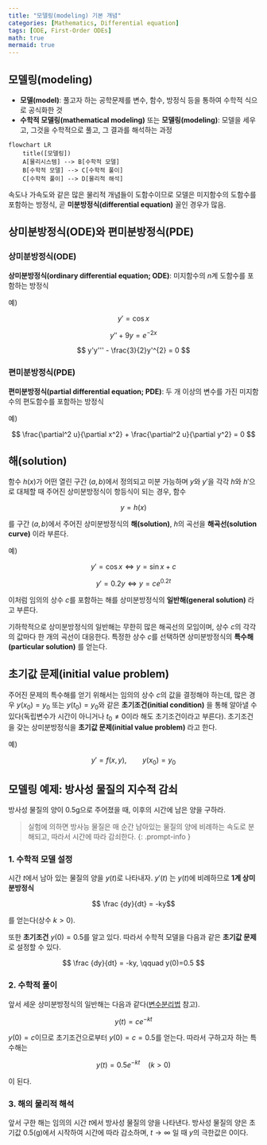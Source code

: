 ```yaml
---
title: "모델링(modeling) 기본 개념"
categories: [Mathematics, Differential equation]
tags: [ODE, First-Order ODEs]
math: true
mermaid: true
---
```


## 모델링(modeling)
- **모델(model)**: 풀고자 하는 공학문제를 변수, 함수, 방정식 등을 통하여 수학적 식으로 공식화한 것
- **수학적 모델링(mathematical modeling)** 또는 **모델링(modeling)**: 모델을 세우고, 그것을 수학적으로 풀고, 그 결과를 해석하는 과정

```mermaid
flowchart LR
	title([모델링])
	A[물리시스템] --> B[수학적 모델]
	B[수학적 모델] --> C[수학적 풀이]
	C[수학적 풀이] --> D[물리적 해석]
```

속도나 가속도와 같은 많은 물리적 개념들이 도함수이므로 모델은 미지함수의 도함수를 포함하는 방정식, 곧 **미분방정식(differential equation)** 꼴인 경우가 많음.

## 상미분방정식(ODE)와 편미분방정식(PDE)
### 상미분방정식(ODE)
**상미분방정식(ordinary differential equation; ODE)**: 미지함수의 $n$계 도함수를 포함하는 방정식

예)

$$y' = \cos x$$

$$ y'' + 9y = e^{-2x} $$

$$ y'y''' - \frac{3}{2}y'^{2} = 0 $$


### 편미분방정식(PDE)
**편미분방정식(partial differential equation; PDE)**: 두 개 이상의 변수를 가진 미지함수의 편도함수를 포함하는 방정식

예)

$$ \frac{\partial^2 u}{\partial x^2} + \frac{\partial^2 u}{\partial y^2} = 0 $$

## 해(solution)
함수 $h(x)$가 어떤 열린 구간 $(a, b)$에서 정의되고 미분 가능하며 $y$와 $y'$을 각각 $h$와 $h'$으로 대체할 때 주어진 상미분방정식이 항등식이 되는 경우, 함수

$$ y = h(x) $$

를 구간 $(a, b)$에서 주어진 상미분방정식의 **해(solution)**, $h$의 곡선을 **해곡선(solution curve)** 이라 부른다.

예)

$$ y'=\cos x \Leftrightarrow y=\sin x+c $$

$$ y'=0.2y \Leftrightarrow y=ce^{0.2t} $$

이처럼 임의의 상수 $c$를 포함하는 해를 상미분방정식의 **일반해(general solution)** 라고 부른다.

기하학적으로 상미분방정식의 일반해는 무한히 많은 해곡선의 모임이며, 상수 $c$의 각각의 값마다 한 개의 곡선이 대응한다. 특정한 상수 $c$를 선택하면 상미분방정식의 **특수해(particular solution)** 를 얻는다.

## 초기값 문제(initial value problem)
주어진 문제의 특수해를 얻기 위해서는 임의의 상수 $c$의 값을 결정해야 하는데, 많은 경우 $y(x_{0})=y_{0}$ 또는 $y(t_{0})=y_{0}$와 같은 **초기조건(initial condition)** 을 통해 알아낼 수 있다(독립변수가 시간이 아니거나 $t_{0}\neq0$이라 해도 초기조건이라고 부른다). 초기조건을 갖는 상미분방정식을 **초기값 문제(initial value problem)** 라고 한다.

예)

$$ y'=f(x,y),\qquad y(x_{0})=y_{0} $$

## 모델링 예제: 방사성 물질의 지수적 감쇠
방사성 물질의 양이 0.5g으로 주어졌을 때, 이후의 시간에 남은 양을 구하라.
> 실험에 의하면 방사능 물질은 매 순간 남아있는 물질의 양에 비례하는 속도로 분해되고, 따라서 시간에 따라 감쇠한다.
{: .prompt-info }

### 1. 수학적 모델 설정
시간 $t$에서 남아 있는 물질의 양을 $y(t)$로 나타내자. $y'(t)$ 는 $y(t)$에 비례하므로 **1계 상미분방정식** 

$$ \frac {dy}{dt} = -ky$$ 

를 얻는다(상수 $k>0$).

또한 **초기조건** $y(0)=0.5$를 알고 있다. 따라서 수학적 모델을 다음과 같은 **초기값 문제**로 설정할 수 있다.

$$ \frac {dy}{dt} = -ky, \qquad y(0)=0.5 $$

### 2. 수학적 풀이
앞서 세운 상미분방정식의 일반해는 다음과 같다([변수분리법](/posts/변수분리법(method-of-separating-variables)) 참고).

$$ y(t)=ce^{-kt} $$

$y(0)=c$이므로 초기조건으로부터 $y(0)=c=0.5$를 얻는다. 따라서 구하고자 하는 특수해는 

$$ y(t)=0.5e^{-kt} \quad(k>0)$$

이 된다.

### 3. 해의 물리적 해석
앞서 구한 해는 임의의 시간 $t$에서 방사성 물질의 양을 나타낸다. 방사성 물질의 양은 초기값 0.5(g)에서 시작하여 시간에 따라 감소하며, $t \to \infty$ 일 때 $y$의 극한값은 $0$이다.